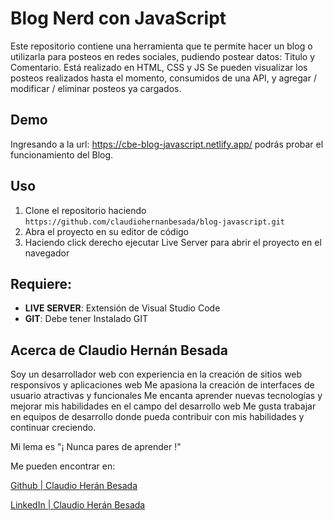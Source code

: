 # Blog Nerd con JavaScript
Este repositorio contiene una herramienta que te permite hacer un blog o utilizarla para posteos en redes sociales, pudiendo postear  datos: Titulo y Comentario. Está realizado en HTML, CSS y JS
Se pueden visualizar los posteos realizados hasta el momento, consumidos de una API, y agregar / modificar / eliminar posteos ya cargados.

## Demo
Ingresando a la url: https://cbe-blog-javascript.netlify.app/ podrás probar el funcionamiento del Blog.

## Uso
1.  Clone el repositorio haciendo `https://github.com/claudiohernanbesada/blog-javascript.git`
2.  Abra el proyecto en su editor de código
3.  Haciendo click derecho ejecutar Live Server para abrir el proyecto en el navegador

## Requiere:

-   **LIVE SERVER**: Extensión de Visual Studio Code
-   **GIT**: Debe tener Instalado GIT

## Acerca de Claudio Hernán Besada
Soy un desarrollador web con experiencia en la creación de sitios web responsivos y aplicaciones web
Me apasiona la creación de interfaces de usuario atractivas y funcionales
Me encanta aprender nuevas tecnologías y mejorar mis habilidades en el campo del desarrollo web
Me gusta trabajar en equipos de desarrollo donde pueda contribuir con mis habilidades y continuar creciendo.

Mi lema es "¡ Nunca pares de aprender !"


Me pueden encontrar en:

[Github | Claudio Herán Besada](https://github.com/claudiohernanbesada)

[LinkedIn | Claudio Herán Besada](https://www.linkedin.com/in/claudiohernanbesada/)